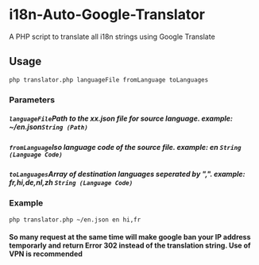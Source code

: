 # i18n-Auto-Google-Translator
A PHP script to translate all i18n strings using Google Translate
<h2>Usage</h2>
  <code>php translator.php languageFile fromLanguage toLanguages</code>
  <h3>Parameters</h3>
  <h5><code>languageFile</code>Path to the xx.json file for source language. example: ~/en.json<code>String (Path)</h5></code>
  <h5><code>fromLanguage</code>Iso language code of the source file. example: en <code>String (Language Code)</h5></code>
  <h5><code>toLanguages</code>Array of destination languages seperated by ",". example: fr,hi,de,nl,zh <code>String (Language Code)</h5></code>
  <h3>Example</h3>
  <code>php translator.php ~/en.json en hi,fr</code>
  <h4>So many request at the same time will make google ban your IP address temporarly and return Error 302 instead of the translation string. Use of VPN is recommended </h4>
